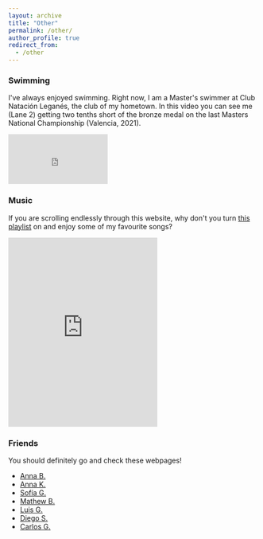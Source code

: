 ```yaml
---
layout: archive
title: "Other"
permalink: /other/
author_profile: true
redirect_from:
  - /other
---
```


### Swimming

I've always enjoyed swimming. Right now, I am a Master's swimmer at Club Natación Leganés, the club of my hometown. In this video you can see me (Lane 2) getting two tenths short of the bronze medal on the last Masters National Championship (Valencia, 2021). 

<iframe width="200" height="100" src="https://www.youtube.com/embed/IEU-PM9lktA?start=10173" title="YouTube video player" frameborder="0" allow="accelerometer; autoplay; clipboard-write; encrypted-media; gyroscope; picture-in-picture" allowfullscreen></iframe>

### Music

If you are scrolling endlessly through this website, why don't you turn [this playlist](https://open.spotify.com/playlist/5dL26InduBLHMqPrGylveM?si=367314e24e6a4b7f) on and enjoy some of my favourite songs? 

<iframe src="https://open.spotify.com/embed/playlist/5dL26InduBLHMqPrGylveM" width="300" height="380" frameborder="0" allowtransparency="true" allow="encrypted-media"></iframe>

### Friends

You should definitely go and check these webpages! 

* [Anna B. ](https://abrandenberger.github.io)
* [Anna K. ](https://atomyka.com)
* [Sofía G. ](http://sofiagonga.github.io)
* [Mathew B. ](https://mwbub.github.io/#)
* [Luis G.](https://sites.google.com/site/luisjgaray/home)
* [Diego S.](https://www.linkedin.com/in/diego-jose-sanchez-martin/)
* [Carlos G.](https://www.linkedin.com/in/carlos-gandiaga/)

